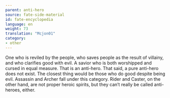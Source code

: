 ```yaml
---
parent: anti-hero
source: fate-side-material
id: fate-encyclopedia
language: en
weight: 73
translation: "Mcjon01"
category:
- other
---
```


One who is reviled by the people, who saves people as the result of villainy, and who clarifies good with evil.
A savior who is both worshipped and cursed in equal measure. That is an anti-hero.
That said, a pure anti-hero does not exist.
The closest thing would be those who do good despite being evil.
Assassin and Archer fall under this category.
Rider and Caster, on the other hand, are not proper heroic spirits, but they can’t really be called anti-heroes, either.
